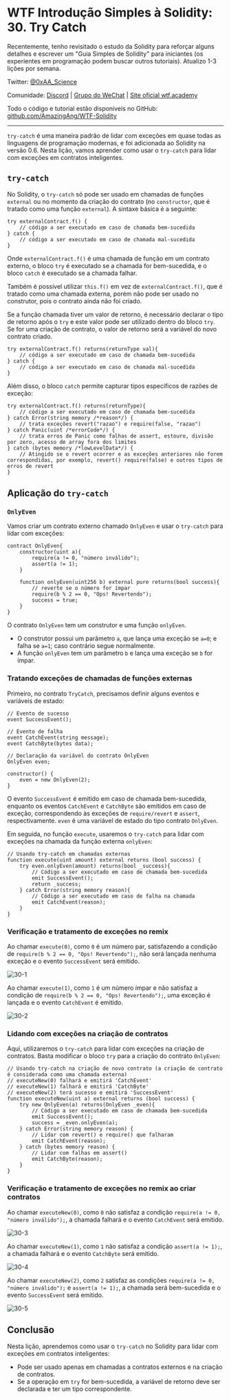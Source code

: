# WTF Introdução Simples à Solidity: 30. Try Catch

Recentemente, tenho revisitado o estudo da Solidity para reforçar alguns detalhes e escrever um "Guia Simples de Solidity" para iniciantes (os experientes em programação podem buscar outros tutoriais). Atualizo 1-3 lições por semana.

Twitter: [@0xAA_Science](https://twitter.com/0xAA_Science)

Comunidade: [Discord](https://discord.gg/5akcruXrsk) | [Grupo do WeChat](https://docs.google.com/forms/d/e/1FAIpQLSe4KGT8Sh6sJ7hedQRuIYirOoZK_85miz3dw7vA1-YjodgJ-A/viewform?usp=sf_link) | [Site oficial wtf.academy](https://wtf.academy)

Todo o código e tutorial estão disponíveis no GitHub: [github.com/AmazingAng/WTF-Solidity](https://github.com/AmazingAng/WTF-Solidity)

-----

`try-catch` é uma maneira padrão de lidar com exceções em quase todas as linguagens de programação modernas, e foi adicionada ao Solidity na versão 0.6. Nesta lição, vamos aprender como usar o `try-catch` para lidar com exceções em contratos inteligentes.

## `try-catch`

No Solidity, o `try-catch` só pode ser usado em chamadas de funções `external` ou no momento da criação do contrato (no `constructor`, que é tratado como uma função `external`). A sintaxe básica é a seguinte:

```solidity
try externalContract.f() {
    // código a ser executado em caso de chamada bem-sucedida
} catch {
    // código a ser executado em caso de chamada mal-sucedida
}
```

Onde `externalContract.f()` é uma chamada de função em um contrato externo, o bloco `try` é executado se a chamada for bem-sucedida, e o bloco `catch` é executado se a chamada falhar.

Também é possível utilizar `this.f()` em vez de `externalContract.f()`, que é tratado como uma chamada externa, porém não pode ser usado no construtor, pois o contrato ainda não foi criado.

Se a função chamada tiver um valor de retorno, é necessário declarar o tipo de retorno após o `try` e este valor pode ser utilizado dentro do bloco `try`. Se for uma criação de contrato, o valor de retorno será a variável do novo contrato criado.

```solidity
try externalContract.f() returns(returnType val){
    // código a ser executado em caso de chamada bem-sucedida
} catch {
    // código a ser executado em caso de chamada mal-sucedida
}
```

Além disso, o bloco `catch` permite capturar tipos específicos de razões de exceção:

```solidity
try externalContract.f() returns(returnType){
    // código a ser executado em caso de chamada bem-sucedida
} catch Error(string memory /*reason*/) {
    // trata exceções revert("razao") e require(false, "razao")
} catch Panic(uint /*errorCode*/) {
    // trata erros de Panic como falhas de assert, estouro, divisão por zero, acesso de array fora dos limites
} catch (bytes memory /*lowLevelData*/) {
    // Atingido se o revert ocorrer e as exceções anteriores não forem correspondidas, por exemplo, revert() require(false) e outros tipos de erros de revert
}
```

## Aplicação do `try-catch`

### `OnlyEven`

Vamos criar um contrato externo chamado `OnlyEven` e usar o `try-catch` para lidar com exceções:

```solidity
contract OnlyEven{
    constructor(uint a){
        require(a != 0, "número inválido");
        assert(a != 1);
    }

    function onlyEven(uint256 b) external pure returns(bool success){
        // reverte se o número for ímpar
        require(b % 2 == 0, "Ops! Revertendo");
        success = true;
    }
}
```

O contrato `OnlyEven` tem um construtor e uma função `onlyEven`.

- O construtor possui um parâmetro `a`, que lança uma exceção se `a=0`; e falha se `a=1`; caso contrário segue normalmente.
- A função `onlyEven` tem um parâmetro `b` e lança uma exceção se `b` for ímpar.

### Tratando exceções de chamadas de funções externas

Primeiro, no contrato `TryCatch`, precisamos definir alguns eventos e variáveis de estado:

```solidity
// Evento de sucesso
event SuccessEvent();

// Evento de falha
event CatchEvent(string message);
event CatchByte(bytes data);

// Declaração da variável do contrato OnlyEven
OnlyEven even;

constructor() {
    even = new OnlyEven(2);
}
```

O evento `SuccessEvent` é emitido em caso de chamada bem-sucedida, enquanto os eventos `CatchEvent` e `CatchByte` são emitidos em caso de exceção, correspondendo às exceções de `require/revert` e `assert`, respectivamente. `even` é uma variável de estado do tipo contrato `OnlyEven`.

Em seguida, no função `execute`, usaremos o `try-catch` para lidar com exceções na chamada da função externa `onlyEven`:

```solidity
// Usando try-catch em chamadas externas
function execute(uint amount) external returns (bool success) {
    try even.onlyEven(amount) returns(bool _success){
        // Código a ser executado em caso de chamada bem-sucedida
        emit SuccessEvent();
        return _success;
    } catch Error(string memory reason){
        // Código a ser executado em caso de falha na chamada
        emit CatchEvent(reason);
    }
}
```

### Verificação e tratamento de exceções no remix

Ao chamar `execute(0)`, como `0` é um número par, satisfazendo a condição de `require(b % 2 == 0, "Ops! Revertendo");`, não será lançada nenhuma exceção e o evento `SuccessEvent` será emitido.

![30-1](./img/30-1.png)

Ao chamar `execute(1)`, como `1` é um número ímpar e não satisfaz a condição de `require(b % 2 == 0, "Ops! Revertendo");`, uma exceção é lançada e o evento `CatchEvent` é emitido.

![30-2](./img/30-2.png)

### Lidando com exceções na criação de contratos

Aqui, utilizaremos o `try-catch` para lidar com exceções na criação de contratos. Basta modificar o bloco `try` para a criação do contrato `OnlyEven`:

```solidity
// Usando try-catch na criação de novo contrato (a criação de contrato é considerada como uma chamada externa)
// executeNew(0) falhará e emitirá 'CatchEvent'
// executeNew(1) falhará e emitirá 'CatchByte'
// executeNew(2) terá sucesso e emitirá 'SuccessEvent'
function executeNew(uint a) external returns (bool success) {
    try new OnlyEven(a) returns(OnlyEven _even){
        // Código a ser executado em caso de chamada bem-sucedida
        emit SuccessEvent();
        success = _even.onlyEven(a);
    } catch Error(string memory reason) {
        // Lidar com revert() e require() que falharam
        emit CatchEvent(reason);
    } catch (bytes memory reason) {
        // Lidar com falhas em assert()
        emit CatchByte(reason);
    }
}
```

### Verificação e tratamento de exceções no remix ao criar contratos

Ao chamar `executeNew(0)`, como `0` não satisfaz a condição `require(a != 0, "número inválido");`, a chamada falhará e o evento `CatchEvent` será emitido.

![30-3](./img/30-3.png)

Ao chamar `executeNew(1)`, como `1` não satisfaz a condição `assert(a != 1);`, a chamada falhará e o evento `CatchByte` será emitido.

![30-4](./img/30-4.png)

Ao chamar `executeNew(2)`, como `2` satisfaz as condições `require(a != 0, "número inválido");` e `assert(a != 1);`, a chamada será bem-sucedida e o evento `SuccessEvent` será emitido.

![30-5](./img/30-5.png)

## Conclusão

Nesta lição, aprendemos como usar o `try-catch` no Solidity para lidar com exceções em contratos inteligentes:

- Pode ser usado apenas em chamadas a contratos externos e na criação de contratos.
- Se a operação em `try` for bem-sucedida, a variável de retorno deve ser declarada e ter um tipo correspondente.

